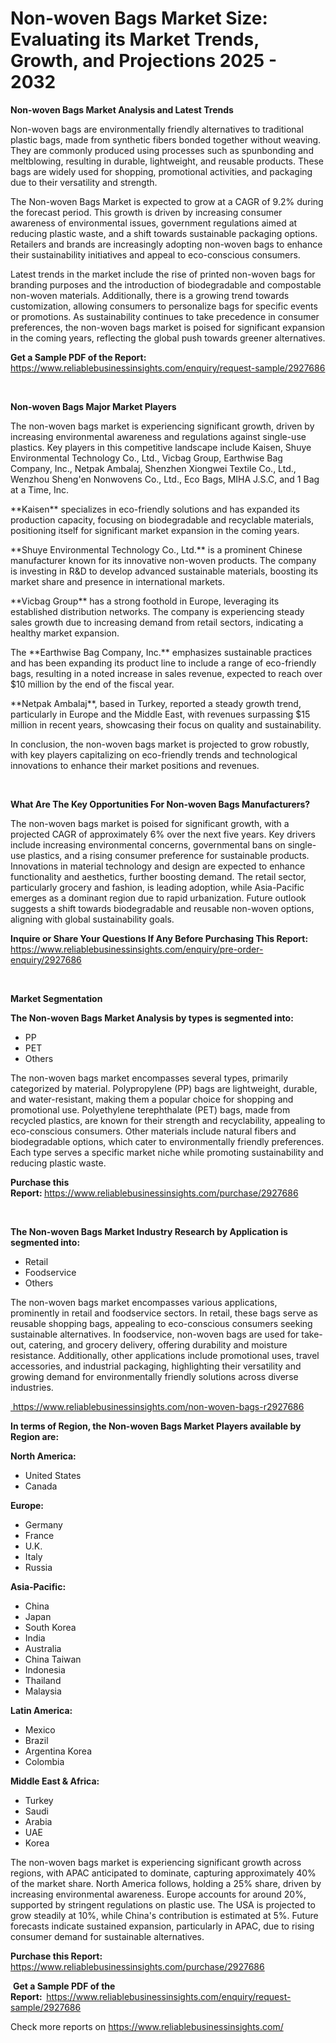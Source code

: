 <p><h1>Non-woven Bags Market Size: Evaluating its Market Trends, Growth, and Projections 2025 - 2032</h1></p><p><strong>Non-woven Bags Market Analysis and Latest Trends</strong></p>
<p><p>Non-woven bags are environmentally friendly alternatives to traditional plastic bags, made from synthetic fibers bonded together without weaving. They are commonly produced using processes such as spunbonding and meltblowing, resulting in durable, lightweight, and reusable products. These bags are widely used for shopping, promotional activities, and packaging due to their versatility and strength.</p><p>The Non-woven Bags Market is expected to grow at a CAGR of 9.2% during the forecast period. This growth is driven by increasing consumer awareness of environmental issues, government regulations aimed at reducing plastic waste, and a shift towards sustainable packaging options. Retailers and brands are increasingly adopting non-woven bags to enhance their sustainability initiatives and appeal to eco-conscious consumers.</p><p>Latest trends in the market include the rise of printed non-woven bags for branding purposes and the introduction of biodegradable and compostable non-woven materials. Additionally, there is a growing trend towards customization, allowing consumers to personalize bags for specific events or promotions. As sustainability continues to take precedence in consumer preferences, the non-woven bags market is poised for significant expansion in the coming years, reflecting the global push towards greener alternatives.</p></p>
<p><strong>Get a Sample PDF of the Report:&nbsp;</strong> <a href="https://www.reliablebusinessinsights.com/enquiry/request-sample/2927686?utm_campaign=2289&utm_medium=2&utm_source=Github&utm_content=ia&utm_term=12032025&utm_id=non-woven-bags">https://www.reliablebusinessinsights.com/enquiry/request-sample/2927686</a></p>
<p>&nbsp;</p>
<p><strong>Non-woven Bags Major Market Players</strong></p>
<p><p>The non-woven bags market is experiencing significant growth, driven by increasing environmental awareness and regulations against single-use plastics. Key players in this competitive landscape include Kaisen, Shuye Environmental Technology Co., Ltd., Vicbag Group, Earthwise Bag Company, Inc., Netpak Ambalaj, Shenzhen Xiongwei Textile Co., Ltd., Wenzhou Sheng'en Nonwovens Co., Ltd., Eco Bags, MIHA J.S.C, and 1 Bag at a Time, Inc.</p><p>**Kaisen** specializes in eco-friendly solutions and has expanded its production capacity, focusing on biodegradable and recyclable materials, positioning itself for significant market expansion in the coming years. </p><p>**Shuye Environmental Technology Co., Ltd.** is a prominent Chinese manufacturer known for its innovative non-woven products. The company is investing in R&D to develop advanced sustainable materials, boosting its market share and presence in international markets.</p><p>**Vicbag Group** has a strong foothold in Europe, leveraging its established distribution networks. The company is experiencing steady sales growth due to increasing demand from retail sectors, indicating a healthy market expansion.</p><p>The **Earthwise Bag Company, Inc.** emphasizes sustainable practices and has been expanding its product line to include a range of eco-friendly bags, resulting in a noted increase in sales revenue, expected to reach over $10 million by the end of the fiscal year.</p><p>**Netpak Ambalaj**, based in Turkey, reported a steady growth trend, particularly in Europe and the Middle East, with revenues surpassing $15 million in recent years, showcasing their focus on quality and sustainability.</p><p>In conclusion, the non-woven bags market is projected to grow robustly, with key players capitalizing on eco-friendly trends and technological innovations to enhance their market positions and revenues.</p></p>
<p>&nbsp;</p>
<p><strong>What Are The Key Opportunities For Non-woven Bags Manufacturers?</strong></p>
<p><p>The non-woven bags market is poised for significant growth, with a projected CAGR of approximately 6% over the next five years. Key drivers include increasing environmental concerns, governmental bans on single-use plastics, and a rising consumer preference for sustainable products. Innovations in material technology and design are expected to enhance functionality and aesthetics, further boosting demand. The retail sector, particularly grocery and fashion, is leading adoption, while Asia-Pacific emerges as a dominant region due to rapid urbanization. Future outlook suggests a shift towards biodegradable and reusable non-woven options, aligning with global sustainability goals.</p></p>
<p><strong>Inquire or Share Your Questions If Any Before Purchasing This Report:</strong> <a href="https://www.reliablebusinessinsights.com/enquiry/pre-order-enquiry/2927686?utm_campaign=2289&utm_medium=2&utm_source=Github&utm_content=ia&utm_term=12032025&utm_id=non-woven-bags">https://www.reliablebusinessinsights.com/enquiry/pre-order-enquiry/2927686</a></p>
<p>&nbsp;</p>
<p><strong>Market Segmentation</strong></p>
<p><strong>The Non-woven Bags Market Analysis by types is segmented into:</strong></p>
<p><ul><li>PP</li><li>PET</li><li>Others</li></ul></p>
<p><p>The non-woven bags market encompasses several types, primarily categorized by material. Polypropylene (PP) bags are lightweight, durable, and water-resistant, making them a popular choice for shopping and promotional use. Polyethylene terephthalate (PET) bags, made from recycled plastics, are known for their strength and recyclability, appealing to eco-conscious consumers. Other materials include natural fibers and biodegradable options, which cater to environmentally friendly preferences. Each type serves a specific market niche while promoting sustainability and reducing plastic waste.</p></p>
<p><strong>Purchase this Report:&nbsp;</strong><a href="https://www.reliablebusinessinsights.com/purchase/2927686?utm_campaign=2289&utm_medium=2&utm_source=Github&utm_content=ia&utm_term=12032025&utm_id=non-woven-bags">https://www.reliablebusinessinsights.com/purchase/2927686</a></p>
<p>&nbsp;</p>
<p><strong>The Non-woven Bags Market Industry Research by Application is segmented into:</strong></p>
<p><ul><li>Retail</li><li>Foodservice</li><li>Others</li></ul></p>
<p><p>The non-woven bags market encompasses various applications, prominently in retail and foodservice sectors. In retail, these bags serve as reusable shopping bags, appealing to eco-conscious consumers seeking sustainable alternatives. In foodservice, non-woven bags are used for take-out, catering, and grocery delivery, offering durability and moisture resistance. Additionally, other applications include promotional uses, travel accessories, and industrial packaging, highlighting their versatility and growing demand for environmentally friendly solutions across diverse industries.</p></p>
<p><a href="https://www.reliablebusinessinsights.com/non-woven-bags-r2927686?utm_campaign=2289&utm_medium=2&utm_source=Github&utm_content=ia&utm_term=12032025&utm_id=non-woven-bags">&nbsp;https://www.reliablebusinessinsights.com/non-woven-bags-r2927686</a></p>
<p><strong>In terms of Region, the Non-woven Bags Market Players available by Region are:</strong></p>
<p>
    <p> <strong> North America: </strong>
        <ul>
            <li>United States</li>
            <li>Canada</li>
        </ul>
        </p> 
    <p> <strong> Europe: </strong>
        <ul>
            <li>Germany</li>
            <li>France</li>
            <li>U.K.</li>
            <li>Italy</li>
            <li>Russia</li>
        </ul>
        </p> 
    <p> <strong> Asia-Pacific: </strong>
        <ul>
            <li>China</li>
            <li>Japan</li>
            <li>South Korea</li>
            <li>India</li>
            <li>Australia</li>
            <li>China Taiwan</li>
            <li>Indonesia</li>
            <li>Thailand</li>
            <li>Malaysia</li>
        </ul>
        </p> 
    <p> <strong> Latin America: </strong>
        <ul>
            <li>Mexico</li>
            <li>Brazil</li>
            <li>Argentina Korea</li>
            <li>Colombia</li>
        </ul>
        </p> 
    <p> <strong> Middle East & Africa: </strong>
        <ul>
            <li>Turkey</li>
            <li>Saudi</li>
            <li>Arabia</li>
            <li>UAE</li>
            <li>Korea</li>
        </ul>
    </p>
    </p>
<p><p>The non-woven bags market is experiencing significant growth across regions, with APAC anticipated to dominate, capturing approximately 40% of the market share. North America follows, holding a 25% share, driven by increasing environmental awareness. Europe accounts for around 20%, supported by stringent regulations on plastic use. The USA is projected to grow steadily at 10%, while China's contribution is estimated at 5%. Future forecasts indicate sustained expansion, particularly in APAC, due to rising consumer demand for sustainable alternatives.</p></p>
<p><strong>Purchase this Report: </strong><a href="https://www.reliablebusinessinsights.com/purchase/2927686?utm_campaign=2289&utm_medium=2&utm_source=Github&utm_content=ia&utm_term=12032025&utm_id=non-woven-bags">https://www.reliablebusinessinsights.com/purchase/2927686</a></p>
<p>&nbsp;<strong>Get a Sample PDF of the Report:&nbsp;&nbsp;</strong><a href="https://www.reliablebusinessinsights.com/enquiry/request-sample/2927686?utm_campaign=2289&utm_medium=2&utm_source=Github&utm_content=ia&utm_term=12032025&utm_id=non-woven-bags">https://www.reliablebusinessinsights.com/enquiry/request-sample/2927686</a></p>
<p><strong></strong></p>
<p>Check more reports on <a href="https://www.reliablebusinessinsights.com/?utm_campaign=2289&utm_medium=2&utm_source=Github&utm_content=ia&utm_term=12032025&utm_id=non-woven-bags">https://www.reliablebusinessinsights.com/</a></p>